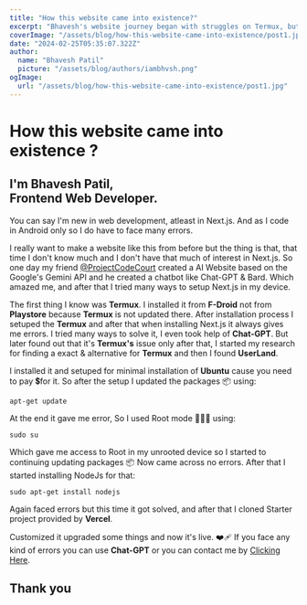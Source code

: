 ```yaml
---
title: "How this website came into existence?"
excerpt: "Bhavesh's website journey began with struggles on Termux, but after transitioning to UserLand and deploying Ubuntu on Android, they triumphed over setup hurdles to create and launch their Next.js site, exemplifying perseverance and ingenuity."
coverImage: "/assets/blog/how-this-website-came-into-existence/post1.jpg"
date: "2024-02-25T05:35:07.322Z"
author:
  name: "Bhavesh Patil"
  picture: "/assets/blog/authors/iambhvsh.png"
ogImage:
  url: "/assets/blog/how-this-website-came-into-existence/post1.jpg"
---
```


# How this website came into existence ?

## I'm Bhavesh Patil, <br> Frontend Web Developer.

   You can say I'm new in web development, atleast in Next.js. And as I code in Android only so I do have to face many errors.
   
   I really want to make a website like this from before but the thing is that, that time I don't know much and I don't have that much of interest in Next.js. So one day my friend [@ProjectCodeCourt](https://github.com/ProjectCodeCourt) created a AI Website based on the Google's Gemini API and he created a chatbot like Chat-GPT & Bard. Which amazed me, and after that I tried many ways to setup Next.js in my device.
   
   The first thing I know was **Termux**. I installed it from **F-Droid** not from **Playstore** because **Termux** is not updated there. After installation process I setuped the **Termux** and after that when installing Next.js it always gives me errors. I tried many ways to solve it, I even took help of **Chat-GPT**. But later found out that it's **Termux's** issue only after that, I started my research for finding a exact & alternative for **Termux** and then I found **UserLand**.
   
   I installed it and setuped for minimal installation of **Ubuntu** cause you need to pay 💲for it. So after the setup I updated the packages 📦 using:
   
   <code>apt-get update</code>
   
   At the end it gave me error, So I used Root mode 🧑🏻‍💻 using:
   
   <code>sudo su</code>
   
   Which gave me access to Root in my unrooted device so I started to continuing updating packages 📦 Now came across no errors. After that I started installing NodeJs for that: 
   
   <code>sudo apt-get install nodejs</code>
   
  Again faced errors but this time it got solved, and after that I cloned Starter project provided by **Vercel**. 
  
  Customized it upgraded some things and now it's live. ❤️‍🩹
  If you face any kind of errors you can use **Chat-GPT** or you can contact me by [Clicking Here](mailto:iam.bhvsh@gmail.com).
  
## Thank you
